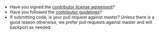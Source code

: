 <!--
Thank you for your interest in and contributing to the Elastic operator! There
are a few simple things to check before submitting your pull request
that can help with the review process. You should delete these items
from your submission, but they are here to help bring them to your
attention.
-->

- Have you signed the [contributor license agreement](https://www.elastic.co/contributor-agreement)?
- Have you followed the [contributor guidelines](https://github.com/elastic/k8s-operators/tree/master/CONTRIBUTING.md)?
- If submitting code, is your pull request against master? Unless there is a good reason otherwise, we prefer pull requests against master and will backport as needed.

